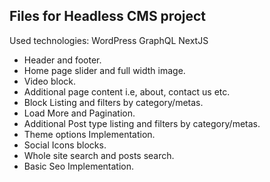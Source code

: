 ## Files for Headless CMS project

Used technologies: WordPress GraphQL NextJS

- Header and footer.
- Home page slider and full width image.
- Video block.
- Additional page content i.e, about, contact us etc.
- Block Listing and filters by category/metas.
- Load More and Pagination.
- Additional Post type listing and filters by category/metas.
- Theme options Implementation.
- Social Icons blocks.
- Whole site search and posts search.
- Basic Seo Implementation.
